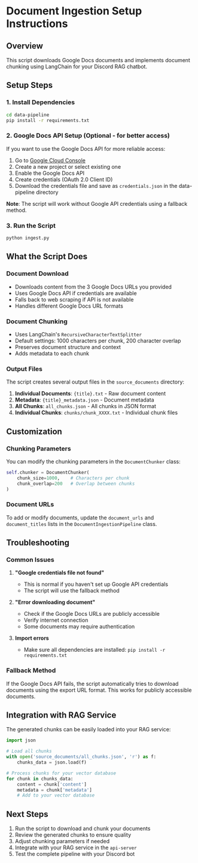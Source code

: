 # Document Ingestion Setup Instructions

## Overview
This script downloads Google Docs documents and implements document chunking using LangChain for your Discord RAG chatbot.

## Setup Steps

### 1. Install Dependencies
```bash
cd data-pipeline
pip install -r requirements.txt
```

### 2. Google Docs API Setup (Optional - for better access)
If you want to use the Google Docs API for more reliable access:

1. Go to [Google Cloud Console](https://console.cloud.google.com/)
2. Create a new project or select existing one
3. Enable the Google Docs API
4. Create credentials (OAuth 2.0 Client ID)
5. Download the credentials file and save as `credentials.json` in the data-pipeline directory

**Note**: The script will work without Google API credentials using a fallback method.

### 3. Run the Script
```bash
python ingest.py
```

## What the Script Does

### Document Download
- Downloads content from the 3 Google Docs URLs you provided
- Uses Google Docs API if credentials are available
- Falls back to web scraping if API is not available
- Handles different Google Docs URL formats

### Document Chunking
- Uses LangChain's `RecursiveCharacterTextSplitter`
- Default settings: 1000 characters per chunk, 200 character overlap
- Preserves document structure and context
- Adds metadata to each chunk

### Output Files
The script creates several output files in the `source_documents` directory:

1. **Individual Documents**: `{title}.txt` - Raw document content
2. **Metadata**: `{title}_metadata.json` - Document metadata
3. **All Chunks**: `all_chunks.json` - All chunks in JSON format
4. **Individual Chunks**: `chunks/chunk_XXXX.txt` - Individual chunk files

## Customization

### Chunking Parameters
You can modify the chunking parameters in the `DocumentChunker` class:

```python
self.chunker = DocumentChunker(
    chunk_size=1000,    # Characters per chunk
    chunk_overlap=200   # Overlap between chunks
)
```

### Document URLs
To add or modify documents, update the `document_urls` and `document_titles` lists in the `DocumentIngestionPipeline` class.

## Troubleshooting

### Common Issues

1. **"Google credentials file not found"**
   - This is normal if you haven't set up Google API credentials
   - The script will use the fallback method

2. **"Error downloading document"**
   - Check if the Google Docs URLs are publicly accessible
   - Verify internet connection
   - Some documents may require authentication

3. **Import errors**
   - Make sure all dependencies are installed: `pip install -r requirements.txt`

### Fallback Method
If the Google Docs API fails, the script automatically tries to download documents using the export URL format. This works for publicly accessible documents.

## Integration with RAG Service

The generated chunks can be easily loaded into your RAG service:

```python
import json

# Load all chunks
with open('source_documents/all_chunks.json', 'r') as f:
    chunks_data = json.load(f)

# Process chunks for your vector database
for chunk in chunks_data:
    content = chunk['content']
    metadata = chunk['metadata']
    # Add to your vector database
```

## Next Steps

1. Run the script to download and chunk your documents
2. Review the generated chunks to ensure quality
3. Adjust chunking parameters if needed
4. Integrate with your RAG service in the `api-server`
5. Test the complete pipeline with your Discord bot
